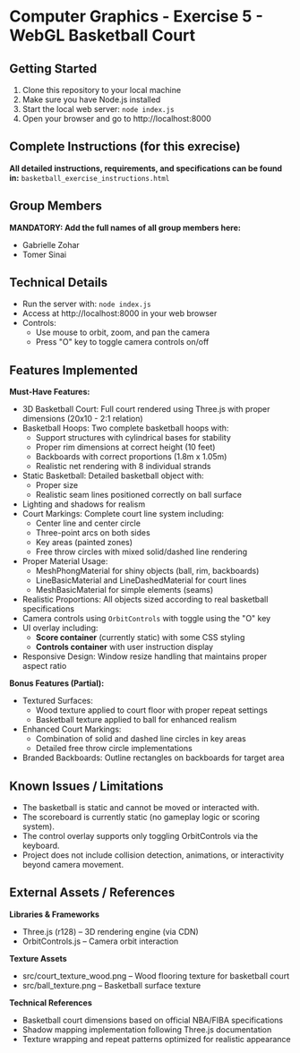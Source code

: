 # Computer Graphics - Exercise 5 - WebGL Basketball Court

## Getting Started
1. Clone this repository to your local machine
2. Make sure you have Node.js installed
3. Start the local web server: `node index.js`
4. Open your browser and go to http://localhost:8000

## Complete Instructions (for this exrecise)
**All detailed instructions, requirements, and specifications can be found in:**
`basketball_exercise_instructions.html`

## Group Members
**MANDATORY: Add the full names of all group members here:**
- Gabrielle Zohar
- Tomer Sinai

## Technical Details
- Run the server with: `node index.js`
- Access at http://localhost:8000 in your web browser
- Controls:
    - Use mouse to orbit, zoom, and pan the camera
    - Press "O" key to toggle camera controls on/off

## Features Implemented
**Must-Have Features:**
- 3D Basketball Court: Full court rendered using Three.js with proper dimensions (20x10 - 2:1 relation)
- Basketball Hoops: Two complete basketball hoops with:
    - Support structures with cylindrical bases for stability
    - Proper rim dimensions at correct height (10 feet)
    - Backboards with correct proportions (1.8m x 1.05m)
    - Realistic net rendering with 8 individual strands
- Static Basketball: Detailed basketball object with:
    - Proper size 
    - Realistic seam lines positioned correctly on ball surface
- Lighting and shadows for realism
- Court Markings: Complete court line system including:
    - Center line and center circle
    - Three-point arcs on both sides
    - Key areas (painted zones)
    - Free throw circles with mixed solid/dashed line rendering
- Proper Material Usage:
    - MeshPhongMaterial for shiny objects (ball, rim, backboards)
    - LineBasicMaterial and LineDashedMaterial for court lines
    - MeshBasicMaterial for simple elements (seams)
- Realistic Proportions: All objects sized according to real basketball specifications
- Camera controls using `OrbitControls` with toggle using the "O" key
- UI overlay including:
  - **Score container** (currently static) with some CSS styling
  - **Controls container** with user instruction display
- Responsive Design: Window resize handling that maintains proper aspect ratio

**Bonus Features (Partial):**
- Textured Surfaces:
    - Wood texture applied to court floor with proper repeat settings
    - Basketball texture applied to ball for enhanced realism
- Enhanced Court Markings:
    - Combination of solid and dashed line circles in key areas
    - Detailed free throw circle implementations
- Branded Backboards: Outline rectangles on backboards for target area


## Known Issues / Limitations
- The basketball is static and cannot be moved or interacted with.
- The scoreboard is currently static (no gameplay logic or scoring system).
- The control overlay supports only toggling OrbitControls via the keyboard.
- Project does not include collision detection, animations, or interactivity beyond camera movement.

## External Assets / References
**Libraries & Frameworks**
- Three.js (r128) – 3D rendering engine (via CDN)
- OrbitControls.js – Camera orbit interaction

**Texture Assets**
- src/court_texture_wood.png – Wood flooring texture for basketball court
- src/ball_texture.png – Basketball surface texture

**Technical References**
- Basketball court dimensions based on official NBA/FIBA specifications
- Shadow mapping implementation following Three.js documentation
- Texture wrapping and repeat patterns optimized for realistic appearance
